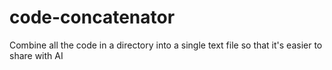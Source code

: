 # code-concatenator
Combine all the code in a directory into a single text file so that it's easier to share with AI
